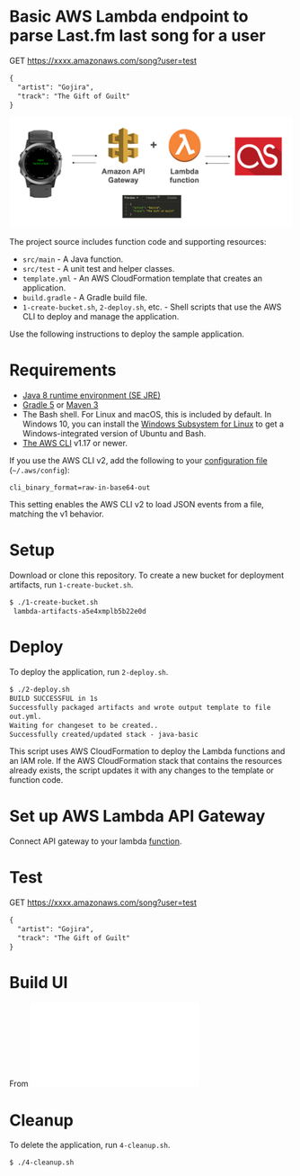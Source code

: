 # Basic AWS Lambda endpoint to parse Last.fm last song for a user

GET https://xxxx.amazonaws.com/song?user=test

```
{
  "artist": "Gojira",
  "track": "The Gift of Guilt"
}
```


![Architecture](images/diagram.png)

The project source includes function code and supporting resources:
- `src/main` - A Java function.
- `src/test` - A unit test and helper classes.
- `template.yml` - An AWS CloudFormation template that creates an application.
- `build.gradle` - A Gradle build file.
- `1-create-bucket.sh`, `2-deploy.sh`, etc. - Shell scripts that use the AWS CLI to deploy and manage the application.

Use the following instructions to deploy the sample application.

# Requirements
- [Java 8 runtime environment (SE JRE)](https://www.oracle.com/java/technologies/javase-downloads.html)
- [Gradle 5](https://gradle.org/releases/) or [Maven 3](https://maven.apache.org/docs/history.html)
- The Bash shell. For Linux and macOS, this is included by default. In Windows 10, you can install the [Windows Subsystem for Linux](https://docs.microsoft.com/en-us/windows/wsl/install-win10) to get a Windows-integrated version of Ubuntu and Bash.
- [The AWS CLI](https://docs.aws.amazon.com/cli/latest/userguide/cli-chap-install.html) v1.17 or newer.

If you use the AWS CLI v2, add the following to your [configuration file](https://docs.aws.amazon.com/cli/latest/userguide/cli-configure-files.html) (`~/.aws/config`):

```
cli_binary_format=raw-in-base64-out
```

This setting enables the AWS CLI v2 to load JSON events from a file, matching the v1 behavior.

# Setup
Download or clone this repository.
To create a new bucket for deployment artifacts, run `1-create-bucket.sh`.

    $ ./1-create-bucket.sh
     lambda-artifacts-a5e4xmplb5b22e0d

# Deploy
To deploy the application, run `2-deploy.sh`.

    $ ./2-deploy.sh
    BUILD SUCCESSFUL in 1s
    Successfully packaged artifacts and wrote output template to file out.yml.
    Waiting for changeset to be created..
    Successfully created/updated stack - java-basic

This script uses AWS CloudFormation to deploy the Lambda functions and an IAM role. If the AWS CloudFormation stack that contains the resources already exists, the script updates it with any changes to the template or function code.

# Set up AWS Lambda API Gateway
Connect API gateway to your lambda [function](https://docs.aws.amazon.com/apigateway/latest/developerguide/getting-started.html).

# Test
GET https://xxxx.amazonaws.com/song?user=test

```
{
  "artist": "Gojira",
  "track": "The Gift of Guilt"
}
```

# Build UI
From ![WatchUi](garmin_watch_face_ui/README.md)

# Cleanup
To delete the application, run `4-cleanup.sh`.

    $ ./4-cleanup.sh
